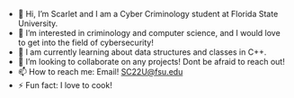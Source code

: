 - 👋 Hi, I’m Scarlet and I am a Cyber Criminology student at Florida State University.
- 👀 I’m interested in criminology and computer science, and I would love to get into the field of cybersecurity!
- 🌱 I am currently learning about data structures and classes in C++.
- 💞️ I’m looking to collaborate on any projects! Dont be afraid to reach out!
- 📫 How to reach me: Email! SC22U@fsu.edu
- ⚡ Fun fact: I love to cook!

<!---
scardosa13/scardosa13 is a ✨ special ✨ repository because its `README.md` (this file) appears on your GitHub profile.
You can click the Preview link to take a look at your changes.
--->
